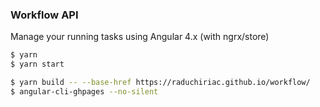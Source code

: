### Workflow API

Manage your running tasks using Angular 4.x (with ngrx/store) 

```sh
$ yarn
$ yarn start

$ yarn build -- --base-href https://raduchiriac.github.io/workflow/
$ angular-cli-ghpages --no-silent
```
